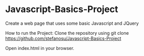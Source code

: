 # Javascript-Basics-Project
Create a web page that uses some basic Javascript and JQuery


How to run the Project: Clone the repository using git clone https://github.com/stefanosu/Javascript-Basics-Project

Open index.html in your browser.
